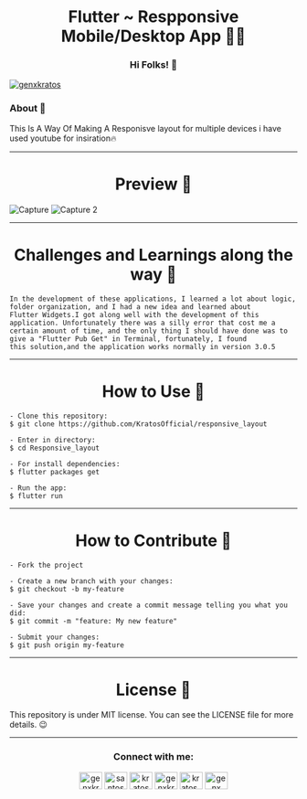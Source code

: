 

<h1 align="center">Flutter ~ Respponsive Mobile/Desktop App 🏃‍♂️</h1>
<h3 align="center">Hi Folks! 👋</h3>


<p align="left"> <a href="https://twitter.com/genxkratos" target="blank"><img src="https://img.shields.io/twitter/follow/genxkratos?logo=twitter&style=for-the-badge" alt="genxkratos" /></a> </p>

<h3 align="left">About 📖</h3>

This Is A Way Of Making A Responisve layout for multiple devices i have used youtube for insiration🔥
<hr>

<h1 align="center">Preview 📱</h1>

![Capture](https://user-images.githubusercontent.com/83639732/183001723-0a060233-902a-46dc-880d-dc36aebe618d.PNG)
![Capture 2](https://user-images.githubusercontent.com/83639732/183001725-70894ccf-c803-4307-94a6-de9024b2728b.PNG)



<hr>
<h1 align="center">Challenges and Learnings along the way 🤯</h1>

````
In the development of these applications, I learned a lot about logic, folder organization, and I had a new idea and learned about
Flutter Widgets.I got along well with the development of this application. Unfortunately there was a silly error that cost me a
certain amount of time, and the only thing I should have done was to give a "Flutter Pub Get" in Terminal, fortunately, I found
this solution,and the application works normally in version 3.0.5 

````
<hr>
<h1 align="center">How to Use 🤔</h1>

````
- Clone this repository:
$ git clone https://github.com/KratosOfficial/responsive_layout

- Enter in directory:
$ cd Responsive_layout

- For install dependencies:
$ flutter packages get

- Run the app: 
$ flutter run

````
<hr>
<h1 align="center">How to Contribute 💪</h1>

````
- Fork the project 

- Create a new branch with your changes:
$ git checkout -b my-feature

- Save your changes and create a commit message telling you what you did:
$ git commit -m "feature: My new feature"

- Submit your changes:
$ git push origin my-feature

````
<hr>
<h1 align="center">License 📝</h1>

This repository is under MIT license. You can see the LICENSE file for more details. 😉
<hr>
<h3 align="Center">Connect with me:</h3>
<p align="Center">
<a href="https://twitter.com/genxkratos" target="blank"><img align="center" src="https://raw.githubusercontent.com/rahuldkjain/github-profile-readme-generator/master/src/images/icons/Social/twitter.svg" alt="genxkratos" height="30" width="40" /></a>
<a href="https://www.linkedin.com/in/santosh-verma-b3521b193/" target="blank"><img align="center" src="https://raw.githubusercontent.com/rahuldkjain/github-profile-readme-generator/master/src/images/icons/Social/linked-in-alt.svg" alt="santoshverma" height="30" width="40" /></a>
<a href="https://stackoverflow.com/users/17248906/kratos" target="blank"><img align="center" src="https://raw.githubusercontent.com/rahuldkjain/github-profile-readme-generator/master/src/images/icons/Social/stack-overflow.svg" alt="kratos" height="30" width="40" /></a>
<a href="https://www.facebook.com/GenXKratos" target="blank"><img align="center" src="https://raw.githubusercontent.com/rahuldkjain/github-profile-readme-generator/master/src/images/icons/Social/facebook.svg" alt="genxkratos" height="30" width="40" /></a>
<a href="https://dribbble.com/KratosDesign" target="blank"><img align="center" src="https://raw.githubusercontent.com/rahuldkjain/github-profile-readme-generator/master/src/images/icons/Social/dribbble.svg" alt="kratos_desgin" height="30" width="40" /></a>
<a href="https://www.behance.net/KratosDesign" target="blank"><img align="center" src="https://raw.githubusercontent.com/rahuldkjain/github-profile-readme-generator/master/src/images/icons/Social/behance.svg" alt="genx kratos" height="30" width="40" /></a>
</p>











